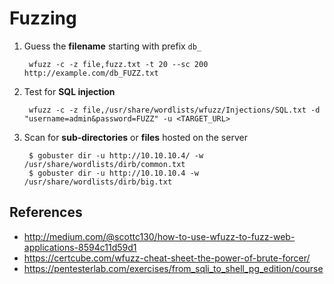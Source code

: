 # Fuzzing

1. Guess the **filename** starting with prefix `db_`

        wfuzz -c -z file,fuzz.txt -t 20 --sc 200 http://example.com/db_FUZZ.txt

2. Test for **SQL injection**
   
        wfuzz -c -z file,/usr/share/wordlists/wfuzz/Injections/SQL.txt -d "username=admin&password=FUZZ" -u <TARGET_URL>

3. Scan for **sub-directories** or **files** hosted on the server

        $ gobuster dir -u http://10.10.10.4/ -w /usr/share/wordlists/dirb/common.txt
        $ gobuster dir -u http://10.10.10.4 -w /usr/share/wordlists/dirb/big.txt

## References

* http://medium.com/@scottc130/how-to-use-wfuzz-to-fuzz-web-applications-8594c11d59d1
* https://certcube.com/wfuzz-cheat-sheet-the-power-of-brute-forcer/
* https://pentesterlab.com/exercises/from_sqli_to_shell_pg_edition/course
